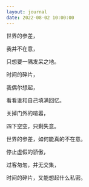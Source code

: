```yaml
---
layout: journal
date: 2022-08-02 10:00:00
---
```


世界的参差，

我并不在意，

只想要一隅发呆之地。

时间的碎片，

我偶尔想起，

看看谁和自己填满回忆。

关掉门外的喧嚣，

四下空空，只剩失意。

世界的参差，如何能真的不在意。

停止虚假的骄傲，

过客匆匆，并无交集，

时间的碎片，又能想起什么私密。
